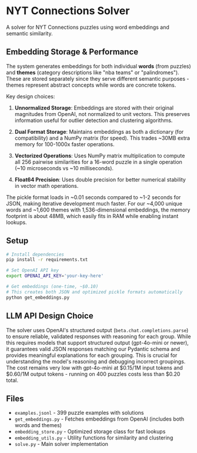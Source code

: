 # NYT Connections Solver

A solver for NYT Connections puzzles using word embeddings and semantic similarity.

## Embedding Storage & Performance

The system generates embeddings for both individual **words** (from puzzles) and **themes** (category descriptions like "nba teams" or "palindromes"). These are stored separately since they serve different semantic purposes - themes represent abstract concepts while words are concrete tokens. 

Key design choices:

1. **Unnormalized Storage**: Embeddings are stored with their original magnitudes from OpenAI, not normalized to unit vectors. This preserves information useful for outlier detection and clustering algorithms.

2. **Dual Format Storage**: Maintains embeddings as both a dictionary (for compatibility) and a NumPy matrix (for speed). This trades ~30MB extra memory for 100-1000x faster operations.

3. **Vectorized Operations**: Uses NumPy matrix multiplication to compute all 256 pairwise similarities for a 16-word puzzle in a single operation (~10 microseconds vs ~10 milliseconds).

4. **Float64 Precision**: Uses double precision for better numerical stability in vector math operations.

The pickle format loads in ~0.01 seconds compared to ~1-2 seconds for JSON, making iterative development much faster. For our ~4,000 unique words and ~1,600 themes with 1,536-dimensional embeddings, the memory footprint is about 48MB, which easily fits in RAM while enabling instant lookups.

## Setup

```bash
# Install dependencies
pip install -r requirements.txt

# Set OpenAI API key
export OPENAI_API_KEY='your-key-here'

# Get embeddings (one-time, ~$0.10)
# This creates both JSON and optimized pickle formats automatically
python get_embeddings.py
```

## LLM API Design Choice

The solver uses OpenAI's structured output (`beta.chat.completions.parse`) to ensure reliable, validated responses with reasoning for each group. While this requires models that support structured output (gpt-4o-mini or newer), it guarantees valid JSON responses matching our Pydantic schema and provides meaningful explanations for each grouping. This is crucial for understanding the model's reasoning and debugging incorrect groupings. The cost remains very low with gpt-4o-mini at $0.15/1M input tokens and $0.60/1M output tokens - running on 400 puzzles costs less than $0.20 total.

## Files

- `examples.jsonl` - 399 puzzle examples with solutions
- `get_embeddings.py` - Fetches embeddings from OpenAI (includes both words and themes)
- `embedding_store.py` - Optimized storage class for fast lookups
- `embedding_utils.py` - Utility functions for similarity and clustering
- `solve.py` - Main solver implementation
